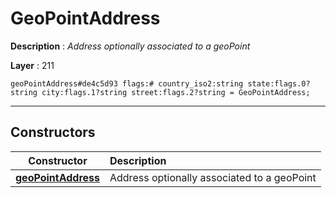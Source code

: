 # GeoPointAddress

**Description** : *Address optionally associated to a geoPoint*

**Layer** : 211

```tl
geoPointAddress#de4c5d93 flags:# country_iso2:string state:flags.0?string city:flags.1?string street:flags.2?string = GeoPointAddress;
```

---

## Constructors

| Constructor | Description |
| :---: | :--- |
| [**geoPointAddress**](constructor/geoPointAddress) | Address optionally associated to a geoPoint |